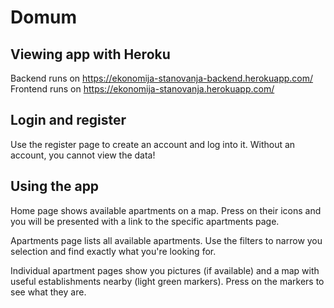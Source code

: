 # Domum

## Viewing app with Heroku
Backend runs on https://ekonomija-stanovanja-backend.herokuapp.com/  
Frontend runs on https://ekonomija-stanovanja.herokuapp.com/  
  
## Login and register
Use the register page to create an account and log into it. Without an account, you cannot view the data!  
  
## Using the app
Home page shows available apartments on a map. Press on their icons and you will be presented with a link to the specific apartments page.  
  
Apartments page lists all available apartments. Use the filters to narrow you selection and find exactly what you're looking for.  
  
Individual apartment pages show you pictures (if available) and a map with useful establishments nearby (light green markers). Press on the markers to see what they are.  
